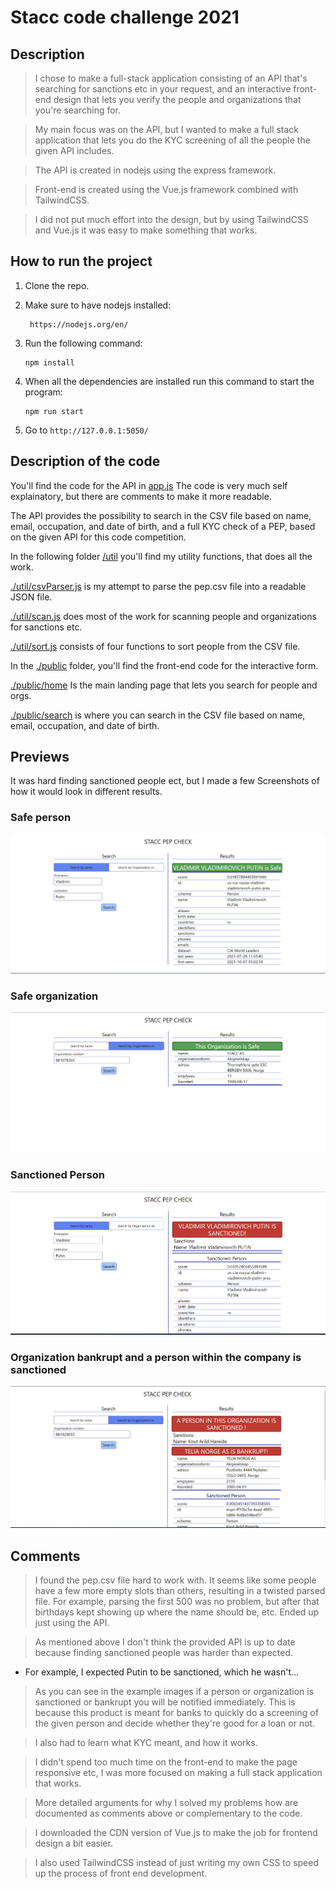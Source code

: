 # Stacc code challenge 2021

## Description
> I chose to make a full-stack application consisting of an API that's searching for sanctions etc in your request, and an interactive front-end design that lets you verify the people and organizations that you're searching for. 

> My main focus was on the API, but I wanted to make a full stack application that lets you do the KYC screening of all the people the given API includes. 

> The API is created in nodejs using the express framework. 

> Front-end is created using the Vue.js framework combined with TailwindCSS. 

> I did not put much effort into the design, but by using TailwindCSS and Vue.js it was easy to make something that works. 

## How to run the project
1. Clone the repo.

2. Make sure to have nodejs installed:

        https://nodejs.org/en/

3. Run the following command:

    ````
    npm install
    ````

4. When all the dependencies are installed run this command to start the program:

    ````
    npm run start
    ````

5. Go to ````http://127.0.0.1:5050/````

## Description of the code
You'll find the code for the API in 
[app.js](./app.js)
The code is very much self explainatory, but there are comments to make it more readable. 

The API provides the possibility to search in the CSV file based on name, email, occupation, and date of birth, and a full KYC check of a PEP, based on the given API for this code competition. 

In the following folder
[/util](./util/)
you'll find my utility functions, that does all the work.

[./util/csvParser.js](./util/csvParser.js)
is my attempt to parse the pep.csv file into a readable JSON file.

[./util/scan.js](./util/scan.js)
does most of the work for scanning people and organizations for sanctions etc. 

[./util/sort.js](./util/sort.js)
consists of four functions to sort people from the CSV file. 

In the 
[./public](./public)
folder, you'll find the front-end code for the interactive form. 

[./public/home](./public/home)
Is the main landing page that lets you search  for people and orgs. 

[./public/search](./public/search/)
is where you can search in the CSV file based on name, email, occupation, and date of birth. 

## Previews
It was hard finding sanctioned people ect, but I made a few Screenshots of how it would look in different results.

### Safe person

![Person safe](./images/Person_safe.png)

### Safe organization

![Org safe](./images/Org_safe.png)

### Sanctioned Person
![Person sanctioned](./images/Person_sanctioned.png)

### Organization bankrupt and a person within the company is sanctioned
![Bankrupt sanctioned](./images/Sanctioned_Bankrupt.png)


## Comments

> I found the pep.csv file hard to work with. It seems like some people have a few more empty slots than others, resulting in a twisted parsed file. For example, parsing the first 500 was no problem, but after that birthdays kept showing up where the name should be, etc. Ended up just using the API.

> As mentioned above I don't think the provided API is up to date because finding sanctioned people was harder than expected. 

* For example, I expected Putin to be    sanctioned, which he wasn't...

> As you can see in the example images if a person or organization is sanctioned or bankrupt you will be notified immediately. This is because this product is meant for banks to quickly do a screening of the given person and decide whether they're good for a loan or not.

> I also had to learn what KYC meant, and how it works. 

> I didn't spend too much time on the front-end to make the page responsive etc, I was more focused on making a full stack application  that works. 

> More detailed arguments for why I solved my problems how are documented as comments above or complementary to the code. 

> I downloaded the CDN version of Vue.js to make the job for frontend design a bit easier. 

> I also used TailwindCSS instead of just writing my own CSS to speed up the process of front end development. 